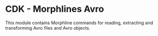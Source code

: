 # CDK - Morphlines Avro

This module contains Morphline commands for reading, extracting and transforming Avro files and Avro objects.
